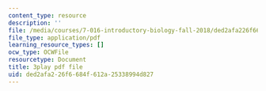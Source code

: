 ```yaml
---
content_type: resource
description: ''
file: /media/courses/7-016-introductory-biology-fall-2018/ded2afa226f6684f612a25338994d827_hDppkpYcBdg.pdf
file_type: application/pdf
learning_resource_types: []
ocw_type: OCWFile
resourcetype: Document
title: 3play pdf file
uid: ded2afa2-26f6-684f-612a-25338994d827
---
```

